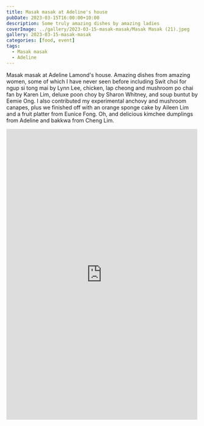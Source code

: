 ```yaml
---
title: Masak masak at Adeline's house
pubDate: 2023-03-15T16:00:00+10:00
description: Some truly amazing dishes by amazing ladies
coverImage: ../gallery/2023-03-15-masak-masak/Masak Masak (21).jpeg
gallery: 2023-03-15-masak-masak
categories: [food, event]
tags:
  - Masak masak
  - Adeline
---
```


Masak masak at Adeline Lamond's house. Amazing dishes from amazing women, some of which I have never seen before including Swit choi for ngup si tong mai by Lynn Lee, chicken, lap cheong and mushroom po chai fan by Karen Lim, deluxe poon choy by Sharon Whitney, and soup buntut by Eemie Ong. I also contributed my experimental anchovy and mushroom canapes, plus we finished off with an orange sponge cake by Aileen Lim and a fruit platter from Eunice Fong. Oh, and delicious kimchee dumplings from Adeline and bakkwa from Cheng Lim.

<iframe src="https://www.facebook.com/plugins/post.php?href=https%3A%2F%2Fwww.facebook.com%2Fchris1.tham%2Fposts%2Fpfbid02fAoiC3MiiHEsSwvEoEg3jXDEts3GJxSjrcUgpj3EJBoMtjAUqss8o119MAE82pWal&show_text=true&width=500" width="500" height="761" style="border:none;overflow:hidden" scrolling="no" frameborder="0" allowfullscreen="true" allow="autoplay; clipboard-write; encrypted-media; picture-in-picture; web-share"></iframe>

